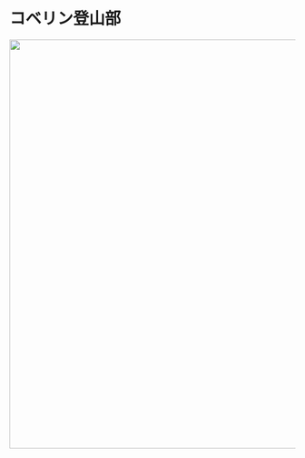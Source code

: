 # コベリン登山部

<image src="https://user-images.githubusercontent.com/3356758/56910351-5d7c6800-6ae5-11e9-9f54-93afb94c4b42.png" width="720px">
